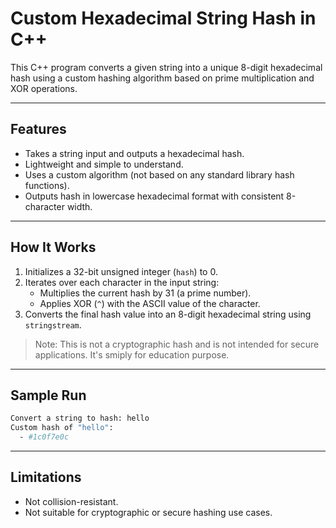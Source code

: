 # Custom Hexadecimal String Hash in C++

This C++ program converts a given string into a unique 8-digit hexadecimal hash using a custom hashing algorithm based on prime multiplication and XOR operations.

---

## Features

- Takes a string input and outputs a hexadecimal hash.
- Lightweight and simple to understand.
- Uses a custom algorithm (not based on any standard library hash functions).
- Outputs hash in lowercase hexadecimal format with consistent 8-character width.

---

## How It Works

1. Initializes a 32-bit unsigned integer (`hash`) to 0.
2. Iterates over each character in the input string:
   - Multiplies the current hash by 31 (a prime number).
   - Applies XOR (`^`) with the ASCII value of the character.
3. Converts the final hash value into an 8-digit hexadecimal string using `stringstream`.

> Note: This is not a cryptographic hash and is not intended for secure applications. It's smiply for education purpose.

---

## Sample Run

```bash
Convert a string to hash: hello
Custom hash of "hello":
  - #1c0f7e0c
```

---

## Limitations
 - Not collision-resistant.
 - Not suitable for cryptographic or secure hashing use cases.
